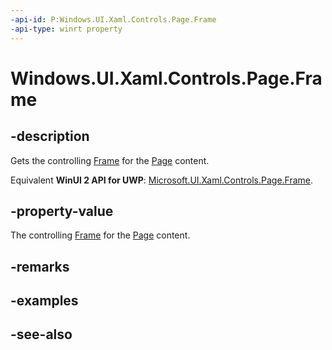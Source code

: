 ```yaml
---
-api-id: P:Windows.UI.Xaml.Controls.Page.Frame
-api-type: winrt property
---
```


<!-- Property syntax
public Windows.UI.Xaml.Controls.Frame Frame { get; }
-->

# Windows.UI.Xaml.Controls.Page.Frame

## -description
Gets the controlling [Frame](frame.md) for the [Page](page.md) content.

Equivalent **WinUI 2 API for UWP**: [Microsoft.UI.Xaml.Controls.Page.Frame](/windows/winui/api/microsoft.ui.xaml.controls.page.frame).

## -property-value
The controlling [Frame](frame.md) for the [Page](page.md) content.

## -remarks

## -examples

## -see-also
